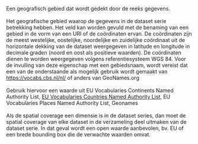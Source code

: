 Een geografisch gebied dat wordt gedekt door de reeks gegevens.
<br/>
<br/>
Het geografische gebied waarop de gegevens in de dataset serie betrekking hebben. Het veld kan worden gevuld met de benaming van een gebied in de vorm van een URI of de coördinaten ervan.
De coördinaten zijn de meest westelijke, oostelijke, noordelijke en zuidelijke coördinaat uit de horizontale dekking van de dataset weergegeven in latitude en longitude in decimale graden (noord en oost als positieve waarden). De coördinaten dienen te worden weergegeven volgens referentiesysteem WGS 84.
Voor de invulling van deze eigenschap met een gebiedsnaam, wordt vereist dat een van de onderstaande als mogelijk gebruik wordt gemaakt van https://vocabs.cbs.nl/nl/ of anders van
GeoNames.org
<br/>
<br/>
Gebruik hiervoor een waarde uit EU Vocabularies Continents Named Authority List, <a href='https://publications.europa.eu/resource/authority/country' target='_blank'>EU Vocabularies Countries Named Authority List</a>, EU Vocabularies Places Named Authority List, Geonames
<br/>
<br/>
Als de spatial coverage een dimensie is in de dataset series, dan moet de spatial coverage van elke dataset in de verzameling deel uitmaken van de dataset serie. In dat geval wordt een open waarde aanbevolen, bv. EU of een brede bounding box die de verwachte waarden omvat.
